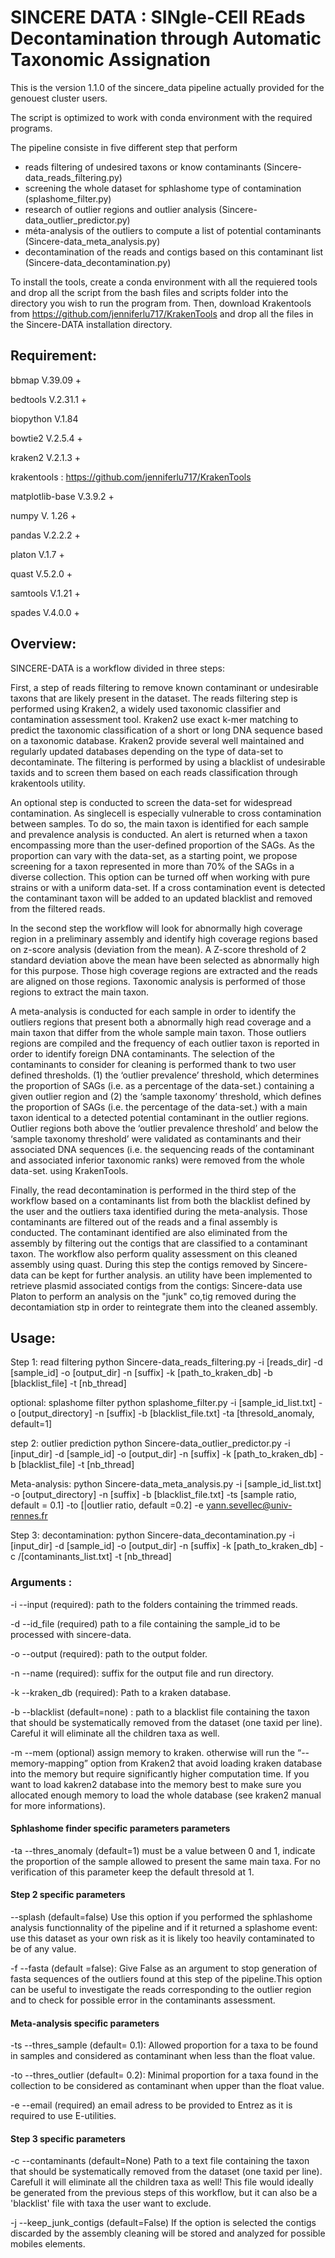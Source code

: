 # SINCERE DATA : SINgle-CEll REads Decontamination through Automatic Taxonomic Assignation

This is the version 1.1.0 of the sincere_data pipeline actually provided for the genouest cluster users. 

The script is optimized to work with conda environment with the required programs.

The pipeline consiste in five different step that perform

- reads filtering of undesired taxons or know contaminants (Sincere-data_reads_filtering.py)
- screening the whole dataset for sphlashome type of contamination (splashome_filter.py)
- research of outlier regions and outlier analysis (Sincere-data_outlier_predictor.py)
- méta-analysis of the outliers to compute a list of potential contaminants (Sincere-data_meta_analysis.py)
- decontamination of the reads and contigs based on this contaminant list (Sincere-data_decontamination.py)


To install the tools, create a conda environment with all the requiered tools and drop all the script from the bash files and scripts folder into the directory you wish to run the program from. Then, download Krakentools from https://github.com/jenniferlu717/KrakenTools and drop all the files in the Sincere-DATA installation directory.

## Requirement:
bbmap V.39.09 +

bedtools V.2.31.1 +

biopython V.1.84

bowtie2 V.2.5.4 +

kraken2 V.2.1.3 +

krakentools : https://github.com/jenniferlu717/KrakenTools

matplotlib-base V.3.9.2 +

numpy V. 1.26 +

pandas V.2.2.2 +

platon V.1.7 +

quast V.5.2.0 +

samtools V.1.21 +

spades V.4.0.0 +

## Overview: 

SINCERE-DATA is a workflow divided in three steps:

First, a step of reads filtering to remove known contaminant or undesirable taxons that are likely present in the dataset. The reads filtering step is performed using Kraken2, a widely used taxonomic classifier and contamination assessment tool. Kraken2 use exact k-mer matching to predict the taxonomic classification of a short or long DNA sequence based on a taxonomic database. Kraken2 provide several well maintained and regularly updated databases depending on the type of data-set to decontaminate. The filtering is performed by using a blacklist of undesirable taxids and to screen them based on each reads classification through krakentools utility.

An optional step is conducted to screen the data-set for widespread contamination. As singlecell is especially vulnerable to cross contamination between samples. To do so, the main taxon is identified for each sample and prevalence analysis is conducted. An alert is returned when a taxon encompassing more than the user-defined proportion of the SAGs. As the proportion can vary with the data-set, as a starting point, we propose screening for a taxon represented in more than 70% of the SAGs in a diverse collection. This option can be turned off when working with pure strains or with a uniform data-set. If a cross contamination event is detected the contaminant taxon will be added to an updated blacklist and removed from the filtered reads.

In the second step the workflow will look for abnormally high coverage region in a preliminary assembly and identify high coverage regions based on z-score analysis (deviation from the mean). A Z-score threshold of 2 standard deviation above the mean have been selected as abnormally high for this purpose.  Those high coverage regions are extracted and the reads are aligned on those regions. Taxonomic analysis is performed of those regions to extract the main taxon.

A meta-analysis is conducted for each sample in order to identify the outliers regions that present both a abnormally high read coverage and a main taxon that differ from the whole sample main taxon. Those outliers regions are compiled and the frequency of each outlier taxon is reported in order to identify foreign DNA contaminants. The selection of the contaminants to consider for cleaning is performed thank to two user defined thresholds. (1) the ‘outlier prevalence’ threshold, which determines the proportion of SAGs (i.e. as a percentage of the data-set.) containing a given outlier region and (2) the ‘sample taxonomy’ threshold, which defines the proportion of SAGs (i.e. the percentage of the data-set.) with a main taxon identical to a detected potential contaminant in the outlier regions. Outlier regions both above the ‘outlier prevalence threshold’ and below the ‘sample taxonomy threshold’ were validated as contaminants and their associated DNA sequences (i.e. the sequencing reads of the contaminant and associated inferior taxonomic ranks) were removed from the whole data-set. using KrakenTools.

Finally, the read decontamination is performed in the third step of the workflow based on a contaminants list from both the blacklist defined by the user and the outliers taxa identified during the meta-analysis. Those contaminants are filtered out of the reads and a final assembly is conducted. The contaminant identified are also eliminated from the assembly by filtering out the contigs that are classified to a contaminant taxon. The workflow also perform quality assessment on this cleaned assembly using quast. During this step the contigs removed by Sincere-data can be kept for further analysis. an utility have been implemented to retrieve plasmid associated contigs from the contigs: Sincere-data use Platon to perform an analysis on the "junk" co,tig removed during the decontamiation stp in order to reintegrate them into the cleaned assembly.

## Usage:

Step 1: read filtering
python Sincere-data_reads_filtering.py -i [reads_dir] -d [sample_id] -o [output_dir] -n [suffix] -k [path_to_kraken_db] -b [blacklist_file] -t [nb_thread]

optional: splashome filter
python splashome_filter.py -i [sample_id_list.txt] -o [output_directory] -n [suffix] -b [blacklist_file.txt] -ta [thresold_anomaly, default=1]

step 2: outlier prediction
python Sincere-data_outlier_predictor.py -i [input_dir] -d [sample_id] -o [output_dir] -n [suffix] -k [path_to_kraken_db] -b [blacklist_file] -t [nb_thread]

Meta-analysis:
python Sincere-data_meta_analysis.py -i [sample_id_list.txt] -o [output_directory] -n [suffix] -b [blacklist_file.txt] -ts [sample ratio, default = 0.1]  -to [|outlier ratio, default =0.2] -e yann.sevellec@univ-rennes.fr

Step 3: decontamination:
python Sincere-data_decontamination.py -i [input_dir] -d [sample_id] -o [output_dir] -n [suffix] -k [path_to_kraken_db] -c /[contaminants_list.txt] -t [nb_thread]

 ### Arguments :

-i --input (required): path to the folders containing the trimmed reads.

-d --id_file (required) path to a file containing the sample_id to be processed with sincere-data.

-o --output (required): path to the output folder.

-n --name (required): suffix for the output file and run directory.

-k --kraken_db (required): Path to a kraken database.

-b --blacklist (default=none) : path to a blacklist file containing the taxon that should be systematically removed from the dataset (one taxid per line). Careful it will eliminate all the children taxa as well.

-m --mem (optional) assign memory to kraken. otherwise will run the “--memory-mapping” option from Kraken2 that avoid loading kraken database into the memory but require significantly higher computation time. If you want to load kakren2 database into the memory best to make sure you allocated enough memory to load the whole database (see kraken2 manual for more informations).

#### Sphlashome finder specific parameters parameters
-ta --thres_anomaly (default=1) must be a value between 0 and 1, indicate the proportion of the sample allowed to present the same main taxa. For no verification of this parameter keep the default thresold at 1.


#### Step 2 specific parameters
--splash (default=false) Use this option if you performed the sphlashome analysis functionnality of the pipeline and if it returned a splashome event: use this dataset as your own risk as it is likely too heavily contaminated to be of any value.

-f --fasta (default =false): Give False as an argument to stop generation of fasta sequences of the outliers found at this step of the pipeline.This option can be useful to investigate the reads corresponding to the outlier region and to check for possible error in the contaminants assessment.

#### Meta-analysis specific parameters

-ts --thres_sample (default= 0.1): Allowed proportion for a taxa to be found in samples and considered as contaminant when less than the float value.

-to --thres_outlier (default= 0.2): Minimal proportion for a taxa found in the collection to be considered as contaminant when upper than the float value.

-e --email (required) an email adress to be provided to Entrez as it is required to use E-utilities.

#### Step 3 specific parameters
-c --contaminants (default=None) Path to a text file containing the taxon that should be systematically removed from the dataset (one taxid per line). Carefull it will eliminate all the children taxa as well! This file would ideally be generated from the previous steps of this workflow, but it can also be a 'blacklist' file with taxa the user want to exclude.

-j --keep_junk_contigs (default=False) If the option is selected the contigs discarded by the assembly cleaning will be stored and analyzed for possible mobiles elements.

